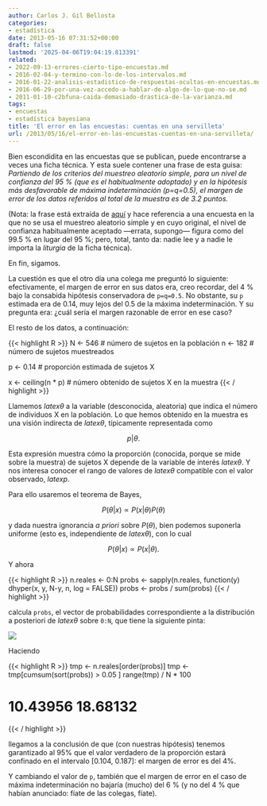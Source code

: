 ```yaml
---
author: Carlos J. Gil Bellosta
categories:
- estadística
date: 2013-05-16 07:31:52+00:00
draft: false
lastmod: '2025-04-06T19:04:19.813391'
related:
- 2022-09-13-errores-cierto-tipo-encuestas.md
- 2016-02-04-y-termino-con-lo-de-los-intervalos.md
- 2016-01-22-analisis-estadistico-de-respuestas-ocultas-en-encuestas.md
- 2016-06-29-por-una-vez-accedo-a-hablar-de-algo-de-lo-que-no-se.md
- 2011-01-10-c2bfuna-caida-demasiado-drastica-de-la-varianza.md
tags:
- encuestas
- estadística bayesiana
title: 'El error en las encuestas: cuentas en una servilleta'
url: /2013/05/16/el-error-en-las-encuestas-cuentas-en-una-servilleta/
---
```


Bien escondidita en las encuestas que se publican, puede encontrarse a veces una ficha técnica. Y esta suele contener una frase de esta guisa: _Partiendo de los criterios del muestreo aleatorio simple, para un nivel de confianza del 95 % (que es el habitualmente adoptado) y en la hipótesis más desfavorable de máxima indeterminación (p=q=0.5), el margen de error de los datos referidos al total de la muestra es de 3.2 puntos._

(Nota: la frase está extraída de [aquí](http://blogs.elpais.com/metroscopia/2013/05/barometro-electoral-mayo-2013.html) y hace referencia a una encuesta en la que no se usa el muestreo aleatorio simple y en cuyo original, el nivel de confianza habitualmente aceptado —errata, supongo— figura como del 99.5 % en lugar del 95 %; pero, total, tanto da: nadie lee y a nadie le importa la _liturgia_ de la ficha técnica).

En fin, sigamos.

La cuestión es que el otro día una colega me preguntó lo siguiente: efectivamente, el margen de error en sus datos era, creo recordar, del 4 % bajo la consabida hipótesis conservadora de `p=q=0.5`. No obstante, su `p` estimada era de 0.14, muy lejos del 0.5 de la máxima indeterminación. Y su pregunta era: ¿cuál sería el margen razonable de error en ese caso?

El resto de los datos, a continuación:

{{< highlight R >}}
N <- 546   # número de sujetos en la población
n <- 182   # número de sujetos muestreados

p <- 0.14  # proporción estimada de sujetos X

x <- ceiling(n * p)  # número obtenido de sujetos X en la muestra
{{< / highlight >}}

Llamemos $latex \theta$ a la variable (desconocida, aleatoria) que indica el número de individuos X en la población. Lo que hemos obtenido en la muestra es una visión indirecta de $latex \theta$, típicamente representada como

$$ p | \theta.$$

Esta expresión muestra cómo la proporción (conocida, porque se mide sobre la muestra) de sujetos X depende de la variable de interés $latex \theta$. Y nos interesa conocer el rango de valores de $latex \theta$ compatible con el valor observado, $latex p$.

Para ello usaremos el teorema de Bayes,

$$ P(\theta | x) \propto P(x | \theta) P(\theta)$$

y dada nuestra ignorancia _a priori_ sobre $P(\theta)$, bien podemos suponerla uniforme (esto es, independiente de $latex \theta$), con lo cual

$$ P(\theta | x) \propto P(x | \theta).$$

Y ahora

{{< highlight R >}}
n.reales <- 0:N
probs <- sapply(n.reales, function(y) dhyper(x, y, N-y, n, log = FALSE))
probs <- probs / sum(probs)
{{< / highlight >}}

calcula `probs`, el vector de probabilidades correspondiente a la distribución a posteriori de $latex \theta$ sobre `0:N`, que tiene la siguiente pinta:

[![](/wp-uploads/2013/05/distr_posteriori_encuesta.png#center)
](/wp-uploads/2013/05/distr_posteriori_encuesta.png#center)

Haciendo

{{< highlight R >}}
tmp <- n.reales[order(probs)]
tmp <- tmp[cumsum(sort(probs)) > 0.05 ]
range(tmp) / N * 100
# 10.43956 18.68132
{{< / highlight >}}

llegamos a la conclusión de que (con nuestras hipótesis) tenemos garantizado al 95% que el valor verdadero de la proporción estará confinado en el intervalo [0.104, 0.187]: el margen de error es del 4%.

Y cambiando el valor de `p`, también que el margen de error en el caso de máxima indeterminación no bajaría (mucho) del 6 % (y no del 4 % que habían anunciado: fíate de las colegas, fíate).